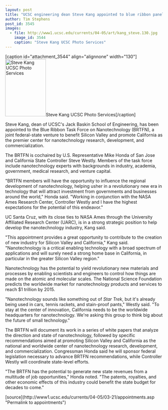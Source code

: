 ```yaml
---
layout: post
title: "UCSC engineering dean Steve Kang appointed to blue ribbon panel on nanotechnology"
author: Tim Stephens
post_id: 3545
images:
  - file: http://www1.ucsc.edu/currents/04-05/art/kang_steve.130.jpg
    image_id: 3544
    caption: "Steve Kang UCSC Photo Services"
---
```


[caption id="attachment_3544" align="alignnone" width="130"]<a href="http://localhost/mysite/wp-content/uploads/2005/03/kang_steve.130.jpg"><img class="size-full wp-image-3544" src="http://localhost/mysite/wp-content/uploads/2005/03/kang_steve.130.jpg" alt="Steve Kang UCSC Photo Services" width="130" height="183" /></a>Steve Kang UCSC Photo Services[/caption]
<a name="content" id="content"></a>
<p>
  Steve Kang, dean of UCSC's Jack Baskin School of Engineering, has been appointed to the Blue Ribbon Task Force on Nanotechnology (BRTFN), a joint federal-state venture to benefit Silicon Valley and promote California as the premier center for nanotechnology research, development, and commercialization.
</p>
<p>
  The BRTFN is cochaired by U.S. Representative Mike Honda of San Jose and California State Controller Steve Westly. Members of the task force include nanotechnology experts with backgrounds in industry, academia, government, medical research, and venture capital.
</p>
<p>
  "BRTFN members will have the opportunity to influence the regional development of nanotechnology, helping usher in a revolutionary new era in technology that will attract investment from governments and businesses around the world," Honda said. "Working in conjunction with the NASA Ames Research Center, Controller Westly and I have the highest expectations for the potential of this endeavor."
</p>
<p>
  UC Santa Cruz, with its close ties to NASA Ames through the University Affiliated Research Center (UARC), is in a strong strategic position to help develop the nanotechnology industry, Kang said.
</p>
<p>
  "This appointment provides a great opportunity to contribute to the creation of new industry for Silicon Valley and California," Kang said. "Nanotechnology is a critical enabling technology with a broad spectrum of applications and will surely need a strong home base in California, in particular in the greater Silicon Valley region."
</p>
<p>
  Nanotechnology has the potential to yield revolutionary new materials and processes by enabling scientists and engineers to control how things are made on the atomic and molecular scales. The National Science Foundation predicts the worldwide market for nanotechnology products and services to reach $1 trillion by 2015.
</p>
<p>
  "Nanotechnology sounds like something out of <i>Star Trek</i>, but it's already being used in cars, tennis rackets, and stain-proof pants," Westly said. "To stay at the center of innovation, California needs to be the worldwide headquarters for nanotechnology. We're asking this group to think big about the future of small technology."
</p>
<p>
  The BRTFN will document its work in a series of white papers that analyze the direction and state of nanotechnology, followed by specific recommendations aimed at promoting Silicon Valley and California as the national and worldwide center of nanotechnology research, development, and commercialization. Congressman Honda said he will sponsor federal legislation necessary to advance BRTFN recommendations, while Controller Westly will coordinate state-level efforts.
</p>
<p>
  "The BRTFN has the potential to generate new state revenues from a multitude of job opportunities," Honda noted. "The patents, royalties, and other economic effects of this industry could benefit the state budget for decades to come."
</p>
[source](http://www1.ucsc.edu/currents/04-05/03-21/appointments.asp "Permalink to appointments")
